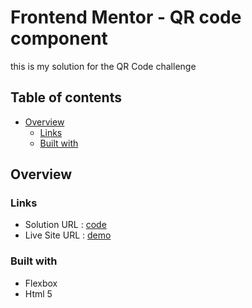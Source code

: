 # Frontend Mentor - QR code component

this is my solution for the QR Code challenge

## Table of contents

- [Overview](#overview)
  - [Links](#links)
  - [Built with](#built-with) 


## Overview

### Links

- Solution URL : [code](https://github.com/EtnoPolino/challenge_qrcode.git)
- Live Site URL : [demo](https://etnopolino.github.io/challenge_qrcode/)

### Built with

- Flexbox
- Html 5